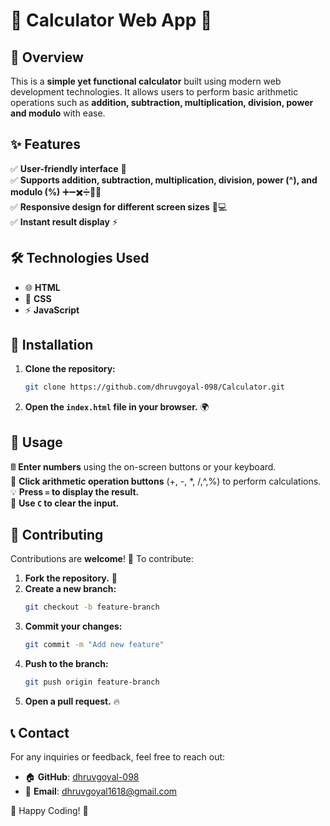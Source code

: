 # 🎉 Calculator Web App 🎉

## 📌 Overview

This is a **simple yet functional calculator** built using modern web development technologies. It allows users to perform basic arithmetic operations such as **addition, subtraction, multiplication, division, power and modulo** with ease.

## ✨ Features

✅ **User-friendly interface** 🎨\
✅ **Supports addition, subtraction, multiplication, division, power (^), and modulo (%)** ➕➖✖️➗🔼🔢\
✅ **Responsive design for different screen sizes** 📱💻\
✅ **Instant result display** ⚡

## 🛠️ Technologies Used

- 🌐 **HTML**
- 🎨 **CSS**
- ⚡ **JavaScript**

## 🚀 Installation

1. **Clone the repository:**
   ```bash
   git clone https://github.com/dhruvgoyal-098/Calculator.git
   ```
2. **Open the ************`index.html`************ file in your browser.** 🌍

## 🎯 Usage

🖩 **Enter numbers** using the on-screen buttons or your keyboard.\
🔢 **Click arithmetic operation buttons** (+, -, *, /,^,%) to perform calculations.\
💡 **Press ************`=`************ to display the result.**\
🧹 **Use ************`C`************ to clear the input.**

## 🤝 Contributing

Contributions are **welcome**! 🚀 To contribute:

1. **Fork the repository.** 🍴
2. **Create a new branch:**
   ```bash
   git checkout -b feature-branch
   ```
3. **Commit your changes:**
   ```bash
   git commit -m "Add new feature"
   ```
4. **Push to the branch:**
   ```bash
   git push origin feature-branch
   ```
5. **Open a pull request.** 🔥

## 📞 Contact

For any inquiries or feedback, feel free to reach out:

- 🏠 **GitHub**: [dhruvgoyal-098](https://github.com/dhruvgoyal-098)
- 📧 **Email**: [dhruvgoyal1618@gmail.com](mailto\:dhruvgoyal1618@gmail.com)

🚀 Happy Coding! 🎨

